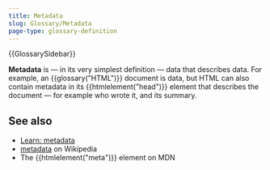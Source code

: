 ```yaml
---
title: Metadata
slug: Glossary/Metadata
page-type: glossary-definition
---
```


{{GlossarySidebar}}

**Metadata** is — in its very simplest definition — data that describes data. For example, an {{glossary("HTML")}} document is data, but HTML can also contain metadata in its {{htmlelement("head")}} element that describes the document — for example who wrote it, and its summary.

## See also

- [Learn: metadata](/en-US/docs/Learn_web_development/Core/Structuring_content/Webpage_metadata#metadata_the_meta_element)
- [metadata](https://en.wikipedia.org/wiki/Metadata) on Wikipedia
- The {{htmlelement("meta")}} element on MDN
